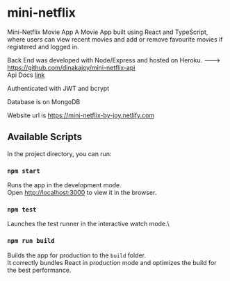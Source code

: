 # mini-netflix
Mini-Netflix Movie App
A Movie App built using React and TypeScript, where users can view recent movies and add or remove favourite movies if registered and logged in. 

Back End was developed with Node/Express and hosted on Heroku. --->  https://github.com/dinakajoy/mini-netflix-api   
Api Docs [link](https://mini-netflix-by-joy.herokuapp.com/docs)

Authenticated with JWT and bcrypt 

Database is on MongoDB 

Website url is https://mini-netflix-by-joy.netlify.com

## Available Scripts
In the project directory, you can run:

### `npm start`

Runs the app in the development mode.\
Open [http://localhost:3000](http://localhost:3000) to view it in the browser.

### `npm test`

Launches the test runner in the interactive watch mode.\

### `npm run build`

Builds the app for production to the `build` folder.\
It correctly bundles React in production mode and optimizes the build for the best performance.


